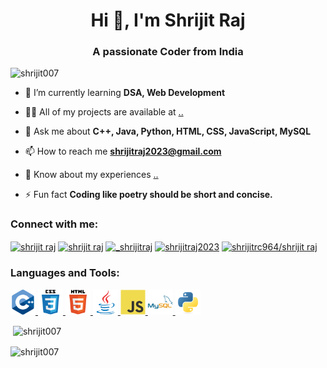 <h1 align="center">Hi 👋, I'm Shrijit Raj</h1>
<h3 align="center">A passionate Coder from India</h3>

<p align="left"> <img src="https://komarev.com/ghpvc/?username=shrijit007&label=Profile%20views&color=eb8900&style=flat-square" alt="shrijit007" /> </p>

- 🌱 I’m currently learning **DSA, Web Development**

- 👨‍💻 All of my projects are available at [..](..)

- 💬 Ask me about **C++, Java, Python, HTML, CSS, JavaScript, MySQL**

- 📫 How to reach me **shrijitraj2023@gmail.com**

- 📄 Know about my experiences [..](..)

- ⚡ Fun fact **Coding like poetry should be short and concise.**

<h3 align="left">Connect with me:</h3>
<p align="left">
<a href="https://linkedin.com/in/shrijit raj" target="blank"><img align="center" src="https://raw.githubusercontent.com/rahuldkjain/github-profile-readme-generator/master/src/images/icons/Social/linked-in-alt.svg" alt="shrijit raj" height="30" width="40" /></a>
<a href="https://fb.com/shrijit raj" target="blank"><img align="center" src="https://raw.githubusercontent.com/rahuldkjain/github-profile-readme-generator/master/src/images/icons/Social/facebook.svg" alt="shrijit raj" height="30" width="40" /></a>
<a href="https://instagram.com/_shrijitraj" target="blank"><img align="center" src="https://raw.githubusercontent.com/rahuldkjain/github-profile-readme-generator/master/src/images/icons/Social/instagram.svg" alt="_shrijitraj" height="30" width="40" /></a>
<a href="https://www.hackerrank.com/shrijitraj2023" target="blank"><img align="center" src="https://raw.githubusercontent.com/rahuldkjain/github-profile-readme-generator/master/src/images/icons/Social/hackerrank.svg" alt="shrijitraj2023" height="30" width="40" /></a>
<a href="https://auth.geeksforgeeks.org/user/shrijitrc964/shrijit raj" target="blank"><img align="center" src="https://raw.githubusercontent.com/rahuldkjain/github-profile-readme-generator/master/src/images/icons/Social/geeks-for-geeks.svg" alt="shrijitrc964/shrijit raj" height="30" width="40" /></a>
</p>

<h3 align="left">Languages and Tools:</h3>
<p align="left"> <a href="https://www.w3schools.com/cpp/" target="_blank" rel="noreferrer"> <img src="https://raw.githubusercontent.com/devicons/devicon/master/icons/cplusplus/cplusplus-original.svg" alt="cplusplus" width="40" height="40"/> </a> <a href="https://www.w3schools.com/css/" target="_blank" rel="noreferrer"> <img src="https://raw.githubusercontent.com/devicons/devicon/master/icons/css3/css3-original-wordmark.svg" alt="css3" width="40" height="40"/> </a> <a href="https://www.w3.org/html/" target="_blank" rel="noreferrer"> <img src="https://raw.githubusercontent.com/devicons/devicon/master/icons/html5/html5-original-wordmark.svg" alt="html5" width="40" height="40"/> </a> <a href="https://www.java.com" target="_blank" rel="noreferrer"> <img src="https://raw.githubusercontent.com/devicons/devicon/master/icons/java/java-original.svg" alt="java" width="40" height="40"/> </a> <a href="https://developer.mozilla.org/en-US/docs/Web/JavaScript" target="_blank" rel="noreferrer"> <img src="https://raw.githubusercontent.com/devicons/devicon/master/icons/javascript/javascript-original.svg" alt="javascript" width="40" height="40"/> </a> <a href="https://www.mysql.com/" target="_blank" rel="noreferrer"> <img src="https://raw.githubusercontent.com/devicons/devicon/master/icons/mysql/mysql-original-wordmark.svg" alt="mysql" width="40" height="40"/> </a> <a href="https://www.python.org" target="_blank" rel="noreferrer"> <img src="https://raw.githubusercontent.com/devicons/devicon/master/icons/python/python-original.svg" alt="python" width="40" height="40"/> </a> </p>

<p>&nbsp;<img align="center" src="https://github-readme-stats.vercel.app/api?username=shrijit007&show_icons=true&theme=onedark&locale=en" alt="shrijit007" /></p>

<p><img align="center" src="https://github-readme-streak-stats.herokuapp.com/?user=shrijit007&theme=dark" alt="shrijit007" /></p>
